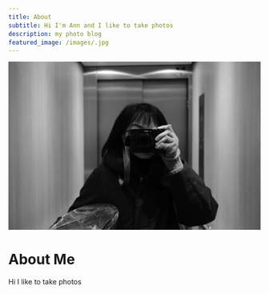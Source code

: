 ```yaml
---
title: About
subtitle: Hi I'm Ann and I like to take photos
description: my photo blog
featured_image: /images/.jpg
---
```


![](/images/selfie.jpg)

# About Me

Hi I like to take photos